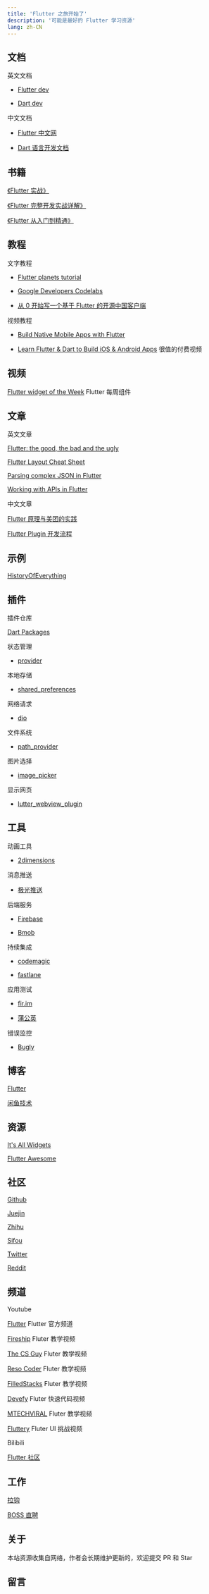 ```yaml
---
title: 'Flutter 之旅开始了'
description: '可能是最好的 Flutter 学习资源'
lang: zh-CN
---
```


## 文档

英文文档

- [Flutter dev](https://flutter.dev/docs)

- [Dart dev](https://dart.dev/guides)

中文文档

- [Flutter 中文网](https://flutterchina.club/docs/)

- [Dart 语言开发文档](http://www.dartdoc.cn/guides/)

## 书籍

[《Flutter 实战》](https://book.flutterchina.club/)

[《Flutter 完整开发实战详解》](https://guoshuyu.cn/home/wx/)

[《Flutter 从入门到精通》](https://tianchenglee.github.io/)

## 教程

文字教程

- [Flutter planets tutorial](https://sergiandreplace.com/planets-flutter-from-design-to-app/)

- [Google Developers Codelabs](https://codelabs.developers.google.com/?cat=Flutter)

- [从 0 开始写一个基于 Flutter 的开源中国客户端](https://juejin.im/post/5b4fef17e51d4519475f29f6)

视频教程

- [Build Native Mobile Apps with Flutter](https://eu.udacity.com/course/build-native-mobile-apps-with-flutter--ud905)

- [Learn Flutter & Dart to Build iOS & Android Apps](https://www.udemy.com/course/learn-flutter-dart-to-build-ios-android-apps/) 很值的付费视频

## 视频

[Flutter widget of the Week](youtube.com/watch?v=b_sQ9bMltGU&list=PLjxrf2q8roU23XGwz3Km7sQZFTdB996iG) Flutter 每周组件

## 文章

英文文章

[Flutter: the good, the bad and the ugly](https://medium.com/asos-techblog/flutter-vs-react-native-for-ios-android-app-development-c41b4e038db9)

[Flutter Layout Cheat Sheet](https://medium.com/flutter-community/flutter-layout-cheat-sheet-5363348d037e)

[Parsing complex JSON in Flutter](https://medium.com/flutter-community/parsing-complex-json-in-flutter-747c46655f51)

[Working with APIs in Flutter](https://medium.com/flutter-community/working-with-apis-in-flutter-8745968103e9)

中文文章

[Flutter 原理与美团的实践](https://juejin.im/post/5b6d59476fb9a04fe91aa778)

[Flutter Plugin 开发流程](https://juejin.im/post/5af6e858f265da0b736dbac0)

## 示例

[HistoryOfEverything](https://github.com/2d-inc/HistoryOfEverything)

## 插件

插件仓库

[Dart Packages](https://pub.flutter-io.cn/)

状态管理

- [provider](https://pub.flutter-io.cn/packages/provider)

本地存储

- [shared_preferences](https://pub.flutter-io.cn/packages/shared_preferences)

网络请求

- [dio](https://pub.flutter-io.cn/packages/dio)

文件系统

- [path_provider](https://pub.flutter-io.cn/packages/path_provider)

图片选择

- [image_picker](https://pub.flutter-io.cn/packages/image_picker)

显示网页

- [lutter_webview_plugin](https://pub.flutter-io.cn/packages/flutter_webview_plugin)

## 工具

动画工具

- [2dimensions](https://www.2dimensions.com/)

消息推送

- [极光推送](https://docs.jiguang.cn/jpush/guideline/intro/)

后端服务

- [Firebase](https://firebase.google.com/)

- [Bmob](https://www.bmob.cn/)

持续集成

- [codemagic](https://codemagic.io/start/)

- [fastlane](https://fastlane.tools/)

应用测试

- [fir.im](https://fir.im/)

- [蒲公英](https://www.pgyer.com/)

错误监控

- [Bugly](https://github.com/crazecoder/flutter_bugly)

## 博客

[Flutter](https://medium.com/flutter)

[闲鱼技术](https://www.yuque.com/xytech/flutter)

## 资源

[It's All Widgets](https://itsallwidgets.com/)

[Flutter Awesome](https://flutterawesome.com/)

## 社区

[Github](https://github.com/flutter/flutter/issues)

[Juejin](https://juejin.im/tag/Flutter)

[Zhihu](https://www.zhihu.com/topic/20172123/hot)

[Sifou](https://segmentfault.com/t/flutter)

[Twitter](https://twitter.com/flutterdev)

[Reddit](https://www.reddit.com/r/FlutterDev/)

## 频道

Youtube

[Flutter](https://www.youtube.com/channel/UCwXdFgeE9KYzlDdR7TG9cMw) Flutter 官方频道

[Fireship](https://www.youtube.com/channel/UCsBjURrPoezykLs9EqgamOA) Fluter 教学视频

[The CS Guy](https://www.youtube.com/channel/UCFi0LVUvZG8V9g7npfMGaaw) Fluter 教学视频

[Reso Coder](https://www.youtube.com/channel/UCSIvrn68cUk8CS8MbtBmBkA) Fluter 教学视频

[FilledStacks](https://www.youtube.com/channel/UC2d0BYlqQCdF9lJfydl_02Q) Fluter 教学视频

[Devefy](https://www.youtube.com/channel/UC9dwxEAvy-zCMAS7rdox46w) Fluter 快速代码视频

[MTECHVIRAL](https://www.youtube.com/channel/UCFTM1FGjZSkoSPDZgtbp7hA) Fluter 教学视频

[Fluttery](https://www.youtube.com/channel/UCtWyVkPpb8An90SNDTNF0Pg) Fluter UI 挑战视频

Bilibili

[Flutter 社区](https://space.bilibili.com/344928717?from=search&seid=3043360348818488534)

## 工作

[拉钩](https://www.lagou.com/jobs/list_flutter)

[BOSS 直聘](https://www.zhipin.com/job_detail/?query=flutter&city=100010000&industry=&position=#)

## 关于

本站资源收集自网络，作者会长期维护更新的，欢迎提交 PR 和 Star

## 留言

<app-comments />

<app-hotjar />
